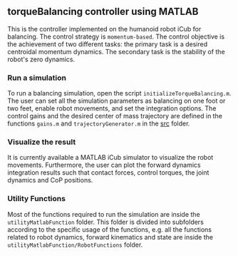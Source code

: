## torqueBalancing controller using MATLAB 
This is the controller implemented on the humanoid robot iCub for balancing. The control strategy is `momentum-based`.
The control objective is the achievement of two different tasks: the primary task is a desired centroidal momentum dynamics. The secondary task is the stability of the robot's zero dynamics. 

### Run a simulation
To run a balancing simulation, open the script `initializeTorqueBalancing.m`. The user can set all the simulation parameters as balancing on one foot or two feet, enable robot movements, 
and set the integration options. The control gains and the desired center of mass trajectory are defined in the functions `gains.m` and `trajectoryGenerator.m` in the [src](src) folder. 

### Visualize the result
It is currently available a MATLAB iCub simulator to visualize the robot movements. Furthermore, the user can plot the forward dynamics integration results such that contact forces, 
control torques, the joint dynamics and CoP positions. 

### Utility Functions
Most of the functions required to run the simulation are inside the `utilityMatlabFunction` folder. This folder is divided into subfolders according to the specific usage of the functions, 
e.g. all the functions related to robot dynamics, forward kinematics and state are inside the `utilityMatlabFunction/RobotFunctions` folder. 
